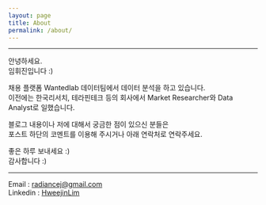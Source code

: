 ```yaml
---
layout: page
title: About
permalink: /about/
---
```

   
-----   
   
안녕하세요.   
임휘진입니다 :)  

채용 플랫폼 Wantedlab 데이터팀에서 데이터 분석을 하고 있습니다.  
이전에는 한국리서치, 테라핀테크 등의 회사에서 Market Researcher와 Data Analyst로 일했습니다. 

블로그 내용이나 저에 대해서 궁금한 점이 있으신 분들은  
포스트 하단의 코멘트를 이용해 주시거나 아래 연락처로 연락주세요.  

좋은 하루 보내세요 :)  
감사합니다 :)  
   
-----  
   
[link]:https://www.linkedin.com/in/HweejinLim
Email : radiancej@gmail.com   
Linkedin : [HweejinLim][link]   



